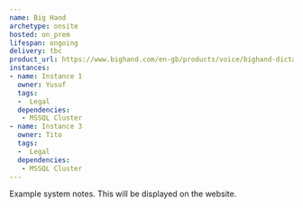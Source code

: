 ```yaml
---
name: Big Hand
archetype: onsite
hosted: on_prem
lifespan: ongoing
delivery: tbc
product_url: https://www.bighand.com/en-gb/products/voice/bighand-dictate
instances:
- name: Instance 1
  owner: Yusuf
  tags:
  -  Legal
  dependencies:
   - MSSQL Cluster
- name: Instance 3
  owner: Tito
  tags:
  -  Legal
  dependencies:
   - MSSQL Cluster
---
```


Example system notes. This will be displayed on the website.
